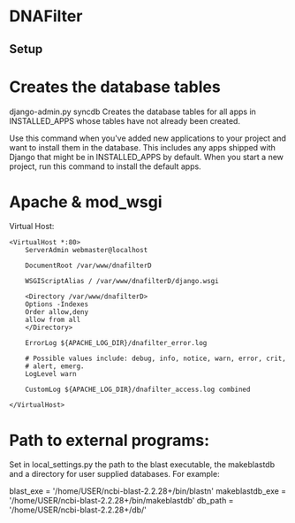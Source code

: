 DNAFilter
=========

Setup
-----

# Creates the database tables

django-admin.py syncdb
Creates the database tables for all apps in INSTALLED_APPS whose tables have not already been created.

Use this command when you've added new applications to your project and want to install them in the database. 
This includes any apps shipped with Django that might be in INSTALLED_APPS by default. 
When you start a new project, run this command to install the default apps.

# Apache & mod_wsgi

Virtual Host:

    <VirtualHost *:80>
        ServerAdmin webmaster@localhost

        DocumentRoot /var/www/dnafilterD

        WSGIScriptAlias / /var/www/dnafilterD/django.wsgi

        <Directory /var/www/dnafilterD>
        Options -Indexes
        Order allow,deny
        allow from all
        </Directory>

        ErrorLog ${APACHE_LOG_DIR}/dnafilter_error.log

        # Possible values include: debug, info, notice, warn, error, crit,
        # alert, emerg.
        LogLevel warn

        CustomLog ${APACHE_LOG_DIR}/dnafilter_access.log combined

    </VirtualHost>

# Path to external programs:

Set in local_settings.py the path to the blast executable, the makeblastdb and a directory for user supplied databases.
For example:

  blast_exe = '/home/USER/ncbi-blast-2.2.28+/bin/blastn'
  makeblastdb_exe = '/home/USER/ncbi-blast-2.2.28+/bin/makeblastdb'
  db_path = '/home/USER/ncbi-blast-2.2.28+/db/'

  